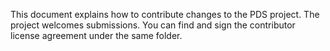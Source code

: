 This document explains how to contribute changes to the PDS project. The project welcomes submissions. 
You can find and sign the contributor license agreement under the same folder.